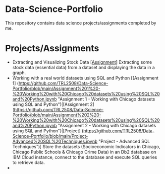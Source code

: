 # Data-Science-Portfolio
This repository contains data science projects/assignments completed by me.

# Projects/Assignments
* Extracting and Visualizing Stock Data [[Assignment](https://github.com/TRL2508/Data-Science-Portfolio/blob/main/Assignment%20-%20Extracting%20and%20Visualizing%20Stock%20Data.ipynb "Assignment - Extracting and Visualizing Stock Data")]
      Extracting some stock data (essential data) from a dataset and displaying the data in a graph.
* Working with a real world datasets using SQL and Python [[Assignment 1] (https://github.com/TRL2508/Data-Science-Portfolio/blob/main/Assignment%201%20-%20Working%20with%20Chicago%20datasets%20using%20SQL%20and%20Python.ipynb "Assignment 1 - Working with Chicago datasets using SQL and Python")|[Assignment 2] (https://github.com/TRL2508/Data-Science-Portfolio/blob/main/Assignment%202%20-%20Working%20with%20Chicago%20datasets%20using%20SQL%20and%20Python.ipynb "Assignment 2 - Working with Chicago datasets using SQL and Python")|[Project] (https://github.com/TRL2508/Data-Science-Portfolio/blob/main/Project-Advanced%20SQL%20Techniques.ipynb "Project - Advanced SQL Techniques")]
      Store the datasets (Socioeconomic Indicators in Chicago, Chicago Public Schools & Chicago Crime Data) in an Db2 database on IBM Cloud instance, connect to the database and execute SQL queries to retrieve data.
* 
